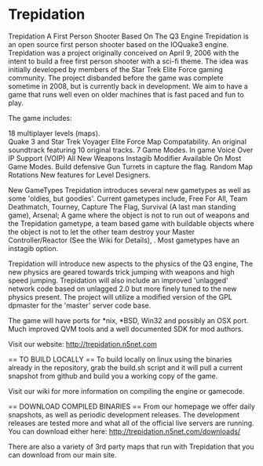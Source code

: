 # Trepidation

Trepidation A First Person Shooter Based On The Q3 Engine
Trepidation is an open source first person shooter based on the IOQuake3 engine.  Trepidation was a project originally conceived on April 9, 2006 with the intent to build a free first person shooter with a sci-fi theme.  The idea was initially developed by members of the Star Trek Elite Force gaming community.  The project disbanded before the game was complete sometime in 2008, but is currently back in development. We aim to have a game that runs well even on older machines that is fast paced and fun to play.

The game includes:

18 multiplayer levels (maps).  
Quake 3 and Star Trek Voyager Elite Force Map Compatability.
An original soundtrack featuring 10 original tracks.
7 Game Modes.
In game Voice Over IP Support (VOIP)
All New Weapons
Instagib Modifier Available On Most Game Modes.
Build defensive Gun Turrets in capture the flag.
Random Map Rotations
New features for Level Designers.

New GameTypes
Trepidation introduces several new gametypes as well as some 'oldies, but goodies'.  Current gametypes include, Free For All, Team Deathmatch, Tourney, Capture The Flag,  Survival (A last man standing game), Arsenal; A game where the object is not to run out of weapons and the Trepidation gametype, a team based game with buildable objects where the object is not to let the other team destroy your Master Controller/Reactor (See the Wiki for Details), .  Most gametypes have an instagib option.

Trepidation will introduce new aspects to the physics of the Q3 engine, The new physics are geared towards trick jumping with weapons and high speed jumping.  Trepidation will also include an improved 'unlagged' network code based on unlagged 2.0 but more finely tuned to the new physics present. The project will utilize a modified version of the GPL dpmaster for the 'master' server code base.

The game will have ports for *nix, *BSD, Win32 and possibly an OSX port. Much improved QVM tools and a well documented SDK for mod authors. 

Visit our website: http://trepidation.n5net.com

== TO BUILD LOCALLY ==
To build locally on linux using the binaries already in the repository, grab the build.sh script and it will pull a current snapshot from github and build you a working copy of the game.

Visit our wiki for more information on compiling the engine or gamecode.

== DOWNLOAD COMPILED BINARIES ==
From our homepage we offer daily snapshots, as well as periodic development releases.  The development releases are tested more and what all of the official live servers are running.  You can download either here: http://trepidation.n5net.com/downloads/

There are also a variety of 3rd party maps that run with Trepidation that you can download from our main site.
